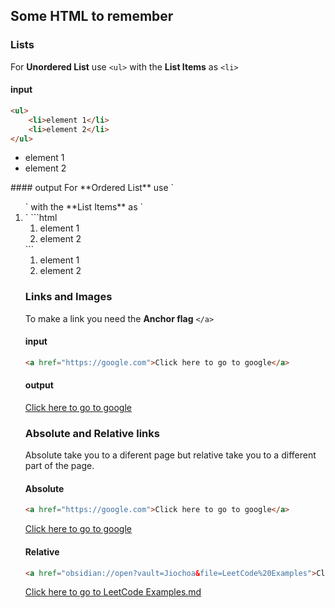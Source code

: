 ## Some HTML to remember

### Lists
For **Unordered List** use `<ul>` with the **List Items** as `<li>`
#### input
```html
<ul>
	<li>element 1</li>
	<li>element 2</li>	
</ul>
```
<ul>
	<li>element 1</li>
	<li>element 2</li>	
</ul>
#### output
For **Ordered List** use `<ol>` with the **List Items** as `<li>`
```html
<ol>
	<li>element 1</li>
	<li>element 2</li>
</ol>
```
<ol>
	<li>element 1</li>
	<li>element 2</li>
</ol>

### Links and Images
To make a link you need the **Anchor flag** `</a>` 
#### input
```html
<a href="https://google.com">Click here to go to google</a>
```

#### output

<a href="https://google.com">Click here to go to google</a>

### Absolute and Relative links
Absolute take you to a diferent page but relative take you to a different part of the page.

#### Absolute
```html
<a href="https://google.com">Click here to go to google</a>
```
<a href="https://google.com">Click here to go to google</a>

#### Relative
 ```html
<a href="obsidian://open?vault=Jiochoa&file=LeetCode%20Examples">Click here to go to LeetCode Examples.md</a>
```

<a href="obsidian://open?vault=Jiochoa&file=LeetCode%20Examples">Click here to go to LeetCode Examples.md</a>




